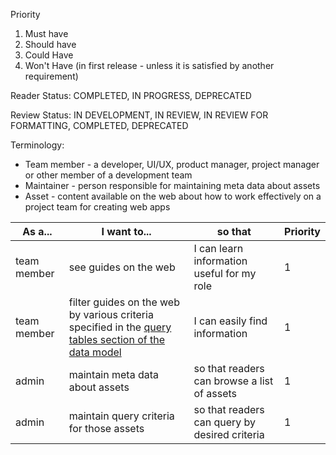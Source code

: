 Priority
1. Must have
2. Should have
3. Could Have
4. Won't Have (in first release - unless it is satisfied by another requirement)

Reader Status: COMPLETED, IN PROGRESS, DEPRECATED

Review Status: IN DEVELOPMENT, IN REVIEW, IN REVIEW FOR FORMATTING, COMPLETED, DEPRECATED

Terminology:
- Team member - a developer, UI/UX, product manager, project manager or other member of a development team
- Maintainer - person responsible for maintaining meta data about assets 
- Asset - content available on the web about how to work effectively on a project team for creating web apps

As a... | I want to... | so that | Priority
-- | -- | -- | --
team member | see guides on the web | I can learn information useful for my role | 1
team member | filter guides on the web by various criteria specified in the [query tables section of the data model](./Data-Model) | I can easily find information | 1
admin | maintain meta data about assets | so that readers can browse a list of assets | 1
admin | maintain query criteria for those assets | so that readers can query by desired criteria | 1
